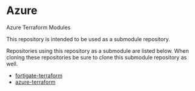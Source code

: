 # Azure

Azure Terraform Modules

This repository is intended to be used as a submodule repository.

Repositories using this repository as a submodule are listed below. When cloning these repositories be sure to clone this submodule repository as well.

- [fortigate-terraform](https://github.com/movinalot/fortigate-terraform)
- [azure-terraform](https://github.com/movinalot/azure-terraform)

